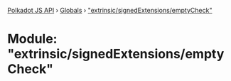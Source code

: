[Polkadot JS API](../README.md) › [Globals](../globals.md) › ["extrinsic/signedExtensions/emptyCheck"](_extrinsic_signedextensions_emptycheck_.md)

# Module: "extrinsic/signedExtensions/emptyCheck"



